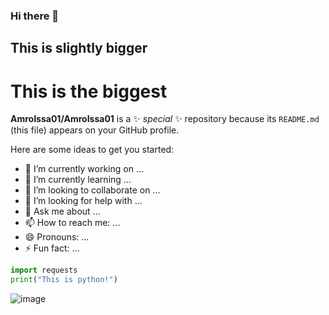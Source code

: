 ### Hi there 👋
## This is slightly bigger
# This is the biggest

**AmroIssa01/AmroIssa01** is a ✨ _special_ ✨ repository because its `README.md` (this file) appears on your GitHub profile.

Here are some ideas to get you started:

- 🔭 I’m currently working on ...
- 🌱 I’m currently learning ...
- 👯 I’m looking to collaborate on ...
- 🤔 I’m looking for help with ...
- 💬 Ask me about ...
- 📫 How to reach me: ...
- 😄 Pronouns: ...
- ⚡ Fun fact: ...

```python
import requests
print("This is python!")
```

![image](https://user-images.githubusercontent.com/130357363/230878425-767ee538-93fd-48d2-9160-59d2f1a8bd50.png)

